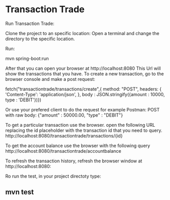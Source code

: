 # Transaction Trade

Run Transaction Trade:

Clone the project to an specific location: Open a terminal and change the directory to the specific location.

Run:

mvn spring-boot:run

After that you can open your browser at http://localhost:8080 This Url will show the transactions that you have. To create a new transaction, go to the browser console and make a post request:

fetch("transactiontrade/transactions/create",{ method: "POST", headers: { 'Content-Type': 'application/json', }, body : JSON.stringify({amount : 10000, type : 'DEBIT'})})

Or use your prefered client to do the request for example Postman: POST with raw body: {"amount" : 50000.00, "type" : "DEBIT"}

To get a particular transaction use the browser. open the following URL replacing the id placeholder with the transaction id that you need to query. http://localhost:8080/transactiontrade/transactions/{id}

To get the account balance use the browser with the following query http://localhost:8080/transactiontrade/accountbalance

To refresh the transaction history, refresh the browser window at http://localhost:8080:

Ro run the test, in your project directoty type:

mvn test
---------------
